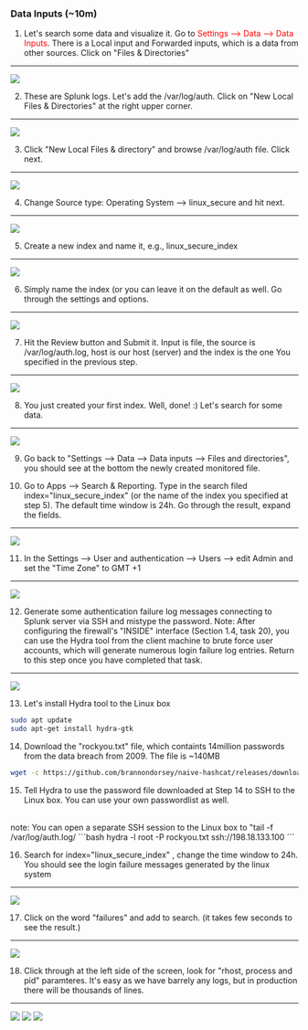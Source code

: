 ### Data Inputs (~10m)

1. Let's search some data and visualize it. Go to <span style="color:red">Settings --> Data --> Data Inputs</span>. There is a Local input and Forwarded inputs, which is a data from other sources. Click on "Files & Directories"
---
![](attachments/datainput_files_and_directories.png)

2. These are Splunk logs. Let's add the /var/log/auth. Click on "New Local Files & Directories" at the right upper corner.
---
![](attachments/new_local_files.png)

3. Click "New Local Files & directory" and browse /var/log/auth file. Click next.
---
![](attachments/varlogauth.png)

4. Change Source type: Operating System --> linux_secure and hit next.
---
![](attachments/linux_secure.png)

5. Create a new index and name it, e.g., linux_secure_index
---
![](attachments/create_new_index.png)

6. Simply name the index (or you can leave it on the default as well. Go through the settings and options.
---
![](attachments/linux_secure_index.png)

7. Hit the Review button and Submit it. Input is file, the source is /var/log/auth.log, host is our host (server) and the index is the one You specified in the previous step.
---
![](attachments/review.png)

8. You just created your first index. Well, done! :) Let's search for some data.
---
![](attachments/file_input_created.png)

9. Go back to "Settings --> Data --> Data inputs --> Files and directories", you should see at the bottom the newly created monitored file.

10. Go to Apps --> Search & Reporting. Type in the search filed index="linux_secure_index" (or the name of the index you specified at step 5). The default time window is 24h. Go through the result, expand the fields.
---
![](attachments/search01.png)

11. In the Settings --> User and authentication --> Users --> edit Admin and set the "Time Zone" to GMT +1
---
![](attachments/admin_timezone.png)

12. Generate some authentication failure log messages connecting to Splunk server via SSH and mistype the password.
Note: After configuring the firewall's "INSIDE" interface (Section 1.4, task 20), you can use the Hydra tool from the client machine to brute force user accounts, which will generate numerous login failure log entries. Return to this step once you have completed that task.
---
![](attachments/failed_ssh.png)

13. Let's install Hydra tool to the Linux box

```bash
sudo apt update
sudo apt-get install hydra-gtk
```

14. Download the "rockyou.txt" file, which containts 14million passwords from the data breach from 2009. The file is ~140MB

```bash
wget -c https://github.com/brannondorsey/naive-hashcat/releases/download/data/rockyou.txt
```

15. Tell Hydra to use the password file downloaded at Step 14 to SSH to the Linux box. You can use your own passwordlist as well.
</br>
note: You can open a separate SSH session to the Linux box to "tail -f /var/log/auth.log/
```bash
hydra -l root -P rockyou.txt ssh://198.18.133.100
```

16. Search for index="linux_secure_index" , change the time window to 24h. You should see the login failure messages generated by the linux system
---
![](attachments/login_failure1.png)

17. Click on the word "failures" and add to search. (it takes few seconds to see the result.)
---
![](attachments/login_failure2.png)

18. Click through at the left side of the screen, look for "rhost, process and pid" paramteres. It's easy as we have barrely any logs, but in production there will be thousands of lines.
---
![](attachments/rhost.png)
![](attachments/process.png)
![](attachments/pid.png)

